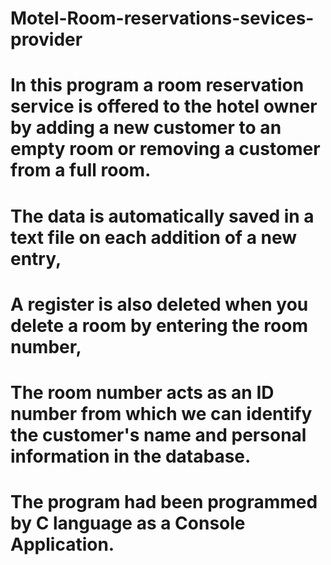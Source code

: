 # Motel-Room-reservations-sevices-provider

# In this program a room reservation service is offered to the hotel owner by adding a new customer to an empty room or removing a customer from a full room.
# The data is automatically saved in a text file on each addition of a new entry,
# A register is also deleted when you delete a room by entering the room number,
# The room number acts as an ID number from which we can identify the customer's name and personal information in the database.

# The program had been programmed by C language as a Console Application.
